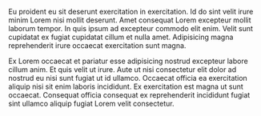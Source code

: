 Eu proident eu sit deserunt exercitation in exercitation. Id do sint velit irure minim Lorem nisi mollit deserunt. Amet consequat Lorem excepteur mollit laborum tempor. In quis ipsum ad excepteur commodo elit enim. Velit sunt cupidatat ex fugiat cupidatat cillum et nulla amet. Adipisicing magna reprehenderit irure occaecat exercitation sunt magna.

Ex Lorem occaecat et pariatur esse adipisicing nostrud excepteur labore cillum anim. Et quis velit ut irure. Aute ut nisi consectetur elit dolor ad nostrud eu nisi sunt fugiat ut id ullamco. Occaecat officia ea exercitation aliquip nisi sit enim laboris incididunt. Ex exercitation est magna ut sunt occaecat. Consequat officia consequat ex reprehenderit incididunt fugiat sint ullamco aliquip fugiat Lorem velit consectetur.

